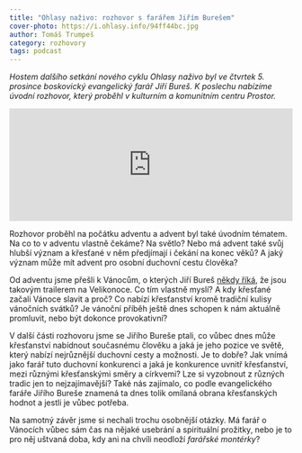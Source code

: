 ```yaml
---
title: "Ohlasy naživo: rozhovor s farářem Jiřím Burešem"
cover-photo: https://i.ohlasy.info/94ff44bc.jpg
author: Tomáš Trumpeš
category: rozhovory
tags: podcast
---
```


*Hostem dalšího setkání nového cyklu Ohlasy naživo byl ve čtvrtek 5. prosince boskovický evangelický farář Jiří Bureš. K poslechu nabízíme úvodní rozhovor, který proběhl v kulturním a komunitním centru Prostor.*

<iframe sandbox="allow-scripts allow-top-navigation" scrolling="no" width="100%" height="200" frameborder="0" src="https://embed.radiopublic.com/e?if=ohlasy-podcast-6nVazZ&ge=s1!33934fa4c2bf2e88e18b094230701a320e45a163"></iframe>

Rozhovor proběhl na počátku adventu a advent byl také úvodním tématem. Na co to v adventu vlastně čekáme? Na světlo? Nebo má advent také svůj hlubší význam a křesťané v něm předjímají i čekání na konec věků? A jaký význam může mít advent pro osobní duchovní cestu člověka?

Od adventu jsme přešli k Vánocům, o kterých Jiří Bureš [někdy říká](https://ohlasy.info/clanky/2015/04/rozhovor-jiri-bures.html), že jsou takovým trailerem na Velikonoce. Co tím vlastně myslí? A kdy křesťané začali Vánoce slavit a proč? Co nabízí křesťanství kromě tradiční kulisy vánočních svátků? Je vánoční příběh ještě dnes schopen k nám aktuálně promluvit, nebo být dokonce provokativní?

V další části rozhovoru jsme se Jiřího Bureše ptali, co vůbec dnes může křesťanství nabídnout současnému člověku a jaká je jeho pozice ve světě, který nabízí nejrůznější duchovní cesty a možnosti. Je to dobře? Jak vnímá jako farář tuto duchovní konkurenci a jaká je konkurence uvnitř křesťanství, mezi různými křesťanskými směry a církvemi? Lze si vyzobnout z různých tradic jen to nejzajímavější? Také nás zajímalo, co podle evangelického faráře Jiřího Bureše znamená ta dnes tolik omílaná obrana křesťanských hodnot a jestli je vůbec potřeba.

Na samotný závěr jsme si nechali trochu osobnější otázky. Má farář o Vánocích vůbec sám čas na nějaké usebrání a spirituální prožitky, nebo je to pro něj uštvaná doba, kdy ani na chvíli neodloží *farářské montérky*?
